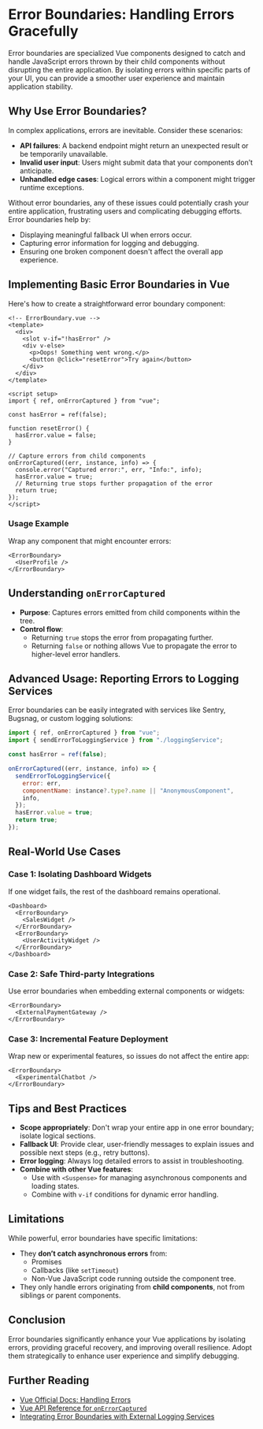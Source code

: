 # Error Boundaries: Handling Errors Gracefully

Error boundaries are specialized Vue components designed to catch and handle JavaScript errors thrown by their child components without disrupting the entire application. By isolating errors within specific parts of your UI, you can provide a smoother user experience and maintain application stability.

## Why Use Error Boundaries?

In complex applications, errors are inevitable. Consider these scenarios:

- **API failures**: A backend endpoint might return an unexpected result or be temporarily unavailable.
- **Invalid user input**: Users might submit data that your components don’t anticipate.
- **Unhandled edge cases**: Logical errors within a component might trigger runtime exceptions.

Without error boundaries, any of these issues could potentially crash your entire application, frustrating users and complicating debugging efforts. Error boundaries help by:

- Displaying meaningful fallback UI when errors occur.
- Capturing error information for logging and debugging.
- Ensuring one broken component doesn't affect the overall app experience.

## Implementing Basic Error Boundaries in Vue

Here's how to create a straightforward error boundary component:

```vue
<!-- ErrorBoundary.vue -->
<template>
  <div>
    <slot v-if="!hasError" />
    <div v-else>
      <p>Oops! Something went wrong.</p>
      <button @click="resetError">Try again</button>
    </div>
  </div>
</template>

<script setup>
import { ref, onErrorCaptured } from "vue";

const hasError = ref(false);

function resetError() {
  hasError.value = false;
}

// Capture errors from child components
onErrorCaptured((err, instance, info) => {
  console.error("Captured error:", err, "Info:", info);
  hasError.value = true;
  // Returning true stops further propagation of the error
  return true;
});
</script>
```

### Usage Example

Wrap any component that might encounter errors:

```vue
<ErrorBoundary>
  <UserProfile />
</ErrorBoundary>
```

## Understanding `onErrorCaptured`

- **Purpose**: Captures errors emitted from child components within the tree.
- **Control flow**:
  - Returning `true` stops the error from propagating further.
  - Returning `false` or nothing allows Vue to propagate the error to higher-level error handlers.

## Advanced Usage: Reporting Errors to Logging Services

Error boundaries can be easily integrated with services like Sentry, Bugsnag, or custom logging solutions:

```js
import { ref, onErrorCaptured } from "vue";
import { sendErrorToLoggingService } from "./loggingService";

const hasError = ref(false);

onErrorCaptured((err, instance, info) => {
  sendErrorToLoggingService({
    error: err,
    componentName: instance?.type?.name || "AnonymousComponent",
    info,
  });
  hasError.value = true;
  return true;
});
```

## Real-World Use Cases

### Case 1: Isolating Dashboard Widgets

If one widget fails, the rest of the dashboard remains operational.

```vue
<Dashboard>
  <ErrorBoundary>
    <SalesWidget />
  </ErrorBoundary>
  <ErrorBoundary>
    <UserActivityWidget />
  </ErrorBoundary>
</Dashboard>
```

### Case 2: Safe Third-party Integrations

Use error boundaries when embedding external components or widgets:

```vue
<ErrorBoundary>
  <ExternalPaymentGateway />
</ErrorBoundary>
```

### Case 3: Incremental Feature Deployment

Wrap new or experimental features, so issues do not affect the entire app:

```vue
<ErrorBoundary>
  <ExperimentalChatbot />
</ErrorBoundary>
```

## Tips and Best Practices

- **Scope appropriately**: Don't wrap your entire app in one error boundary; isolate logical sections.
- **Fallback UI**: Provide clear, user-friendly messages to explain issues and possible next steps (e.g., retry buttons).
- **Error logging**: Always log detailed errors to assist in troubleshooting.
- **Combine with other Vue features**:
  - Use with `<Suspense>` for managing asynchronous components and loading states.
  - Combine with `v-if` conditions for dynamic error handling.

## Limitations

While powerful, error boundaries have specific limitations:

- They **don’t catch asynchronous errors** from:
  - Promises
  - Callbacks (like `setTimeout`)
  - Non-Vue JavaScript code running outside the component tree.
- They only handle errors originating from **child components**, not from siblings or parent components.

## Conclusion

Error boundaries significantly enhance your Vue applications by isolating errors, providing graceful recovery, and improving overall resilience. Adopt them strategically to enhance user experience and simplify debugging.

## Further Reading

- [Vue Official Docs: Handling Errors](https://vuejs.org/guide/scaling-up/error-handling.html)
- [Vue API Reference for `onErrorCaptured`](https://vuejs.org/api/options-lifecycle.html#onerrorcaptured)
- [Integrating Error Boundaries with External Logging Services](https://docs.sentry.io/platforms/javascript/guides/vue/)
